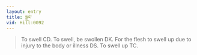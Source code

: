 ```yaml
---
layout: entry
title: སྐྲང་
vid: Hill:0092
---
```

> To swell CD. To swell, be swollen DK. For the flesh to swell up due to injury to the body or illness DS. To swell up TC.
